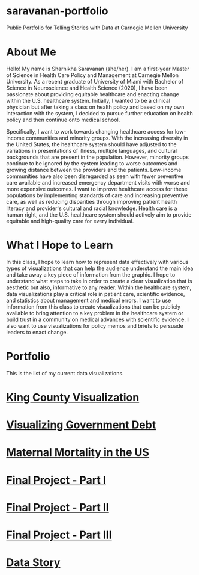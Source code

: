 # saravanan-portfolio
Public Portfolio for Telling Stories with Data at Carnegie Mellon University

# About Me
Hello! My name is Sharnikha Saravanan (she/her). I am a first-year Master of Science in Health Care Policy and Management at Carnegie Mellon University. As a recent graduate of University of Miami with Bachelor of Science in Neuroscience and Health Science (2020), I have been passionate about providing equitable healthcare and enacting change within the U.S. healthcare system. Initially, I wanted to be a clinical physician but after taking a class on health policy and based on my own interaction with the system, I decided to pursue further education on health policy and then continue onto medical school. 

Specifically, I want to work towards changing healthcare access for low-income communities and minority groups. With the increasing diversity in the United States, the healthcare system should have adjusted to the variations in presentations of illness, multiple languages, and cultural backgrounds that are present in the population. However, minority groups continue to be ignored by the system leading to worse outcomes and growing distance between the providers and the patients. Low-income communities have also been disregarded as seen with fewer preventive care available and increased emergency department visits with worse and more expensive outcomes. I want to improve healthcare access for these populations by implementing standards of care and increasing preventive care, as well as reducing disparities through improving patient health literacy and provider's cultural and racial knowledge. Health care is a human right, and the U.S. healthcare system should actively aim to provide equitable and high-quality care for every individual.

# What I Hope to Learn
In this class, I hope to learn how to represent data effectively with various types of visualizations that can help the audience understand the main idea and take away a key piece of information from the graphic. I hope to understand what steps to take in order to create a clear visualization that is aesthetic but also, informative to any reader. Within the healthcare system, data visualizations play a critical role in patient care, scientific evidence, and statistics about management and medical errors. I want to use information from this class to create visualizations that can be publicly available to bring attention to a key problem in the healthcare system or build trust in a community on medical advances with scientific evidence. I also want to use visualizations for policy memos and briefs to persuade leaders to enact change. 

# Portfolio 
This is the list of my current data visualizations. 

# [King County Visualization](/kingcountydemo.md)
# [Visualizing Government Debt](/dataviz2.md)
# [Maternal Mortality in the US](/maternalmortality.md)
# [Final Project - Part I](/final_project_1_sharnikha.md)
# [Final Project - Part II](/final_project_2_sharnikha.md)
# [Final Project - Part III](/final_project_3_sharnikha.md)
# [Data Story](/datastory.md)
